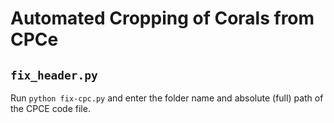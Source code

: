 # Automated Cropping of Corals from CPCe

## `fix_header.py`
Run `python fix-cpc.py` and enter the folder name and absolute (full) path of the CPCE code file.